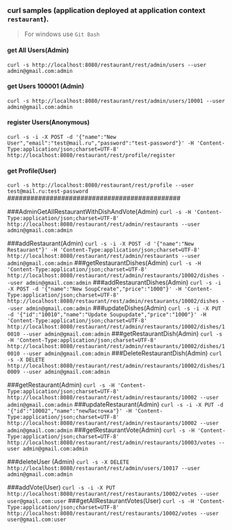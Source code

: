 ### curl samples (application deployed at application context `restaurant`).
> For windows use `Git Bash`

#### get All Users(Admin)
`curl -s http://localhost:8080/restaurant/rest/admin/users --user admin@gmail.com:admin`

#### get Users 100001 (Admin)
`curl -s http://localhost:8080/restaurant/rest/admin/users/10001 --user admin@gmail.com:admin`

#### register Users(Anonymous)
`curl -s -i -X POST -d '{"name":"New User","email":"test@mail.ru","password":"test-password"}' -H 'Content-Type:application/json;charset=UTF-8' http://localhost:8080/restaurant/rest/profile/register`

#### get Profile(User)
`curl -s http://localhost:8080/restaurant/rest/profile --user test@mail.ru:test-password`
#############################################

###AdminGetAllRestaurantWithDishAndVote(Admin)
`curl -s -H 'Content-Type:application/json;charset=UTF-8' http://localhost:8080/restaurant/rest/admin/restaurants --user admin@gmail.com:admin`

###addRestaurant(Admin)
`curl -s -i -X POST -d '{"name":"New Restaurant"}' -H 'Content-Type:application/json;charset=UTF-8' http://localhost:8080/restaurant/rest/admin/restaurants --user admin@gmail.com:admin`
###getRestaurantDishes(Admin)
`curl -s -H 'Content-Type:application/json;charset=UTF-8' http://localhost:8080/restaurant/rest/admin/restaurants/10002/dishes --user admin@gmail.com:admin`
###addRestaurantDishes(Admin)
`curl -s -i -X POST -d '{"name":"New SoupCreate","price":"1000"}' -H 'Content-Type:application/json;charset=UTF-8' http://localhost:8080/restaurant/rest/admin/restaurants/10002/dishes --user admin@gmail.com:admin`
###updateDishes(Admin)
`curl -s -i -X PUT -d '{"id":"10010","name":"Update Soupupdate","price":"1000"}' -H 'Content-Type:application/json;charset=UTF-8' http://localhost:8080/restaurant/rest/admin/restaurants/10002/dishes/10010 --user admin@gmail.com:admin`
###getRestaurantDish(Admin)
`curl -s -H 'Content-Type:application/json;charset=UTF-8' http://localhost:8080/restaurant/rest/admin/restaurants/10002/dishes/10010 --user admin@gmail.com:admin`
###DeleteRestaurantDish(Admin)
`curl -s -X DELETE http://localhost:8080/restaurant/rest/admin/restaurants/10002/dishes/10009 --user admin@gmail.com:admin`

###getRestaurant(Admin)
`curl -s -H 'Content-Type:application/json;charset=UTF-8' http://localhost:8080/restaurant/rest/admin/restaurants/10002 --user admin@gmail.com:admin`
###updateRestaurant(Admin)
`curl -s -i -X PUT -d '{"id":"10002","name":"newЛасточка"}' -H 'Content-Type:application/json;charset=UTF-8' http://localhost:8080/restaurant/rest/admin/restaurants/10002 --user admin@gmail.com:admin`
###getRestaurantVote(Admin)
`curl -s -H 'Content-Type:application/json;charset=UTF-8' http://localhost:8080/restaurant/rest/admin/restaurants/10003/votes --user admin@gmail.com:admin`

###deleteUser (Admin)
`curl -s -X DELETE http://localhost:8080/restaurant/rest/admin/users/10017 --user admin@gmail.com:admin`

###addVote(User)
`curl -s -i -X PUT http://localhost:8080/restaurant/rest/restaurants/10002/votes --user user@gmail.com:user`
###getAllRestaurantVotes(User)
`curl -s -H 'Content-Type:application/json;charset=UTF-8' http://localhost:8080/restaurant/rest/restaurants/10002/votes --user user@gmail.com:user`






